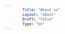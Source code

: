 ```yaml
---
        Title: "About us"
        Layout: "about"
        Draft: "false"
        Type: "en"
---
```


